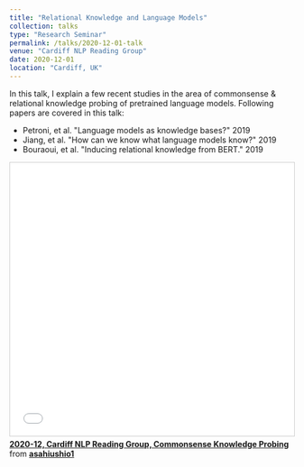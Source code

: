 ```yaml
---
title: "Relational Knowledge and Language Models"
collection: talks
type: "Research Seminar"
permalink: /talks/2020-12-01-talk
venue: "Cardiff NLP Reading Group"
date: 2020-12-01
location: "Cardiff, UK"
---
```


In this talk, I explain a few recent studies in the area of commonsense & relational knowledge probing of pretrained language models.
Following papers are covered in this talk:
- Petroni, et al. "Language models as knowledge bases?" 2019
- Jiang, et al. "How can we know what language models know?"
2019
- Bouraoui, et al. "Inducing relational knowledge from BERT."
2019



<iframe src="//www.slideshare.net/slideshow/embed_code/key/C2lWKP2pnTUMAN" width="595" height="485" frameborder="0" marginwidth="0" marginheight="0" scrolling="no" style="border:1px solid #CCC; border-width:1px; margin-bottom:5px; max-width: 100%;" allowfullscreen> </iframe> <div style="margin-bottom:5px"> <strong> <a href="//www.slideshare.net/asahiushio1/202012-cardiff-nlp-reading-group-commonsense-knowledge-probing" title="2020-12, Cardiff NLP Reading Group, Commonsense Knowledge Probing" target="_blank">2020-12, Cardiff NLP Reading Group, Commonsense Knowledge Probing</a> </strong> from <strong><a href="https://www.slideshare.net/asahiushio1" target="_blank">asahiushio1</a></strong> </div>
